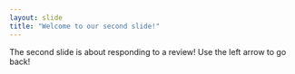 ```yaml
---
layout: slide
title: "Welcome to our second slide!"
---
```

The second slide is about responding to a review!
Use the left arrow to go back!
